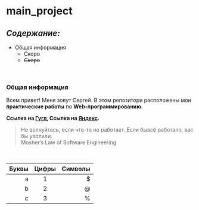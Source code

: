 # main_project

## ***Содержание:***

* Общая информация
    - Скоро
    - ~~Скоро~~
<br>

### **Общая информация**
Всем привет! Меня зовут Сергей. В этом репозитори расположены мои **практические работы** по **Web-программированию**.

**Ссылка на [Гугл][1], Ссылка на [Яндекс][2].**

[1]: https://google.ru "Гугл" 
[2]: https://yandex.ru "Яндекс"

> Не волнуйтесь, если что-то не работает. Если бывсё работало, вас бы уволили. <br>
 Mosher’s Law of Software Engineering

 <br>

Буквы   | Цифры    | Символы
------: | :------: |--------:
a       | 1        | $
b       | 2        | @
c       | 3        | %  